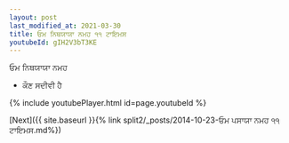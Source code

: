```yaml
---
layout: post
last_modified_at: 2021-03-30
title: ਓਮ ਨਿਥਯਾਯਾ ਨਮਹ ੧੧ ਟਾਇਮਸ
youtubeId: gIH2V3bT3KE
---
```

 
 
 ਓਮ ਨਿਥਯਾਯਾ ਨਮਹ  
 
 -  ਕੌਣ ਸਦੀਵੀ ਹੈ 
 
  
 
  
 
 
 
 
 
 


{% include youtubePlayer.html id=page.youtubeId %}
 
[Next]({{ site.baseurl }}{% link  split2/_posts/2014-10-23-ਓਮ ਪਸਾਯਾ ਨਮਹ ੧੧ ਟਾਇਮਸ.md%})
 
